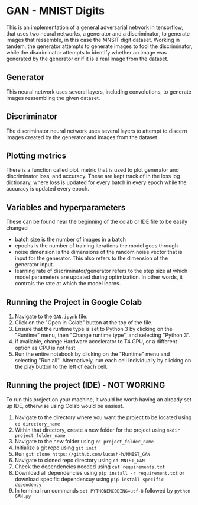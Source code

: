 # GAN - MNIST Digits
This is an implementation of a general adversarial network in tensorflow, that uses two neural networks, a generator and a discriminator, to generate images that ressemble, in this case the MNSIT digit dataset. Working in tandem, the generator attempts to generate images to fool the discriminator, while the discriminator attempts to identify whether an image was generated by the generator or if it is a real image from the dataset.

## Generator
This neural network uses several layers, including convolutions, to generate images ressembling the given dataset.

## Discriminator
The discriminator neural network uses several layers to attempt to discern images created by the generator and images from the dataset

## Plotting metrics
There is a function called plot_metric that is used to plot generator and discriminator loss, and accuracy.
These are kept track of in the loss log dictionary, where loss is updated for every batch in every epoch
while the accuracy is updated every epoch. 

## Variables and hyperparameters
These can be found near the beginning of the colab or IDE file to be easily changed
* batch size is the number of images in a batch
* epochs is the number of training iterations the model goes through
* noise dimension is the dimensions of the random noise vector that is input for the generator. This also refers to the dimension of the generator input.
* learning rate of discriminator/generator refers to the step size at which model parameters are updated during optimization. In other words, it controls the rate at which the model learns.

## Running the Project in Google Colab
1. Navigate to the `GAN.ipynb` file.
2. Click on the "Open in Colab" button at the top of the file.
3. Ensure that the runtime type is set to Python 3 by clicking on the "Runtime" menu, then "Change runtime type", and selecting "Python 3".
4. if available, change Hardware accelerator to T4 GPU, or a different option as CPU is not fast
5. Run the entire notebook by clicking on the "Runtime" menu and selecting "Run all". Alternatively, run each cell individually by clicking on the play button to the left of each cell.

## Running the project (IDE) - NOT WORKING
To run this project on your machine, it would be worth having an already set up IDE, otherwise using Colab would be easiest.
1. Navigate to the directory where you want the project to be located using ```cd directory_name```
2. Within that directory, create a new folder for the project using ```mkdir project_folder_name```
3. Navigate to the new folder using ```cd project_folder_name```
4. Initialize a git repo using ```git init```
5. Run ```git clone https://github.com/lucash-h/MNIST_GAN```
6. Navigate to cloned repo directory using ```cd MNIST_GAN```
7. Check the dependencies needed using ```cat requirements.txt```
8. Download all dependencies using ```pip install -r requirement.txt``` or download specific dependencuy using ```pip install specific dependency```
9. In terminal run commands ```set PYTHONENCODING=utf-8``` followed by ```python GAN.py```

